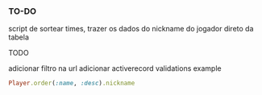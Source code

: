 ### TO-DO

script de sortear times, trazer os dados do nickname do jogador direto da tabela

TODO

adicionar filtro na url
adicionar activerecord validations
example

```ruby
Player.order(:name, :desc).nickname
```